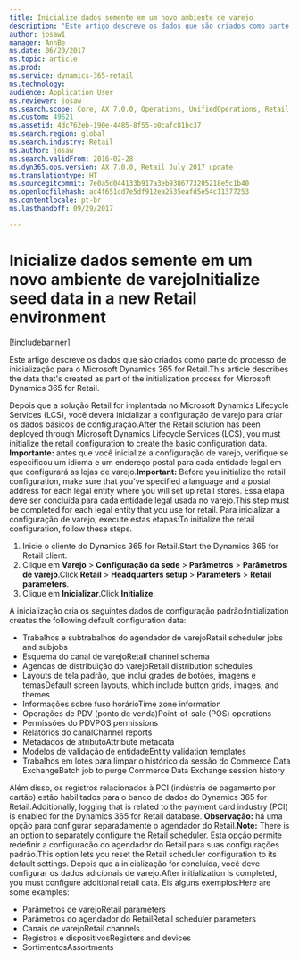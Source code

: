```yaml
---
title: Inicialize dados semente em um novo ambiente de varejo
description: "Este artigo descreve os dados que são criados como parte do processo de inicialização para o Microsoft Dynamics 365 for Retail."
author: josaw1
manager: AnnBe
ms.date: 06/20/2017
ms.topic: article
ms.prod: 
ms.service: dynamics-365-retail
ms.technology: 
audience: Application User
ms.reviewer: josaw
ms.search.scope: Core, AX 7.0.0, Operations, UnifiedOperations, Retail
ms.custom: 49621
ms.assetid: 4dc762eb-190e-4485-8f55-b0cafc81bc37
ms.search.region: global
ms.search.industry: Retail
ms.author: josaw
ms.search.validFrom: 2016-02-28
ms.dyn365.ops.version: AX 7.0.0, Retail July 2017 update
ms.translationtype: HT
ms.sourcegitcommit: 7e0a5d044133b917a3eb9386773205218e5c1b40
ms.openlocfilehash: ac4f651cd7e5df912ea2535eafd5e54c11377253
ms.contentlocale: pt-br
ms.lasthandoff: 09/29/2017

---
```


# <a name="initialize-seed-data-in-a-new-retail-environment"></a><span data-ttu-id="ba2cc-103">Inicialize dados semente em um novo ambiente de varejo</span><span class="sxs-lookup"><span data-stu-id="ba2cc-103">Initialize seed data in a new Retail environment</span></span>

[!include[banner](includes/banner.md)]


<span data-ttu-id="ba2cc-104">Este artigo descreve os dados que são criados como parte do processo de inicialização para o Microsoft Dynamics 365 for Retail.</span><span class="sxs-lookup"><span data-stu-id="ba2cc-104">This article describes the data that's created as part of the initialization process for Microsoft Dynamics 365 for Retail.</span></span>

<span data-ttu-id="ba2cc-105">Depois que a solução Retail for implantada no Microsoft Dynamics Lifecycle Services (LCS), você deverá inicializar a configuração de varejo para criar os dados básicos de configuração.</span><span class="sxs-lookup"><span data-stu-id="ba2cc-105">After the Retail solution has been deployed through Microsoft Dynamics Lifecycle Services (LCS), you must initialize the retail configuration to create the basic configuration data.</span></span> <span data-ttu-id="ba2cc-106">**Importante:** antes que você inicialize a configuração de varejo, verifique se especificou um idioma e um endereço postal para cada entidade legal em que configurará as lojas de varejo.</span><span class="sxs-lookup"><span data-stu-id="ba2cc-106">**Important:** Before you initialize the retail configuration, make sure that you've specified a language and a postal address for each legal entity where you will set up retail stores.</span></span> <span data-ttu-id="ba2cc-107">Essa etapa deve ser concluída para cada entidade legal usada no varejo.</span><span class="sxs-lookup"><span data-stu-id="ba2cc-107">This step must be completed for each legal entity that you use for retail.</span></span> <span data-ttu-id="ba2cc-108">Para inicializar a configuração de varejo, execute estas etapas:</span><span class="sxs-lookup"><span data-stu-id="ba2cc-108">To initialize the retail configuration, follow these steps.</span></span>

1.  <span data-ttu-id="ba2cc-109">Inicie o cliente do Dynamics 365 for Retail.</span><span class="sxs-lookup"><span data-stu-id="ba2cc-109">Start the Dynamics 365 for Retail client.</span></span>
2.  <span data-ttu-id="ba2cc-110">Clique em **Varejo** &gt; **Configuração da sede** &gt; **Parâmetros** &gt; **Parâmetros de varejo**.</span><span class="sxs-lookup"><span data-stu-id="ba2cc-110">Click **Retail** &gt; **Headquarters setup** &gt; **Parameters** &gt; **Retail parameters**.</span></span>
3.  <span data-ttu-id="ba2cc-111">Clique em **Inicializar**.</span><span class="sxs-lookup"><span data-stu-id="ba2cc-111">Click **Initialize**.</span></span>

<span data-ttu-id="ba2cc-112">A inicialização cria os seguintes dados de configuração padrão:</span><span class="sxs-lookup"><span data-stu-id="ba2cc-112">Initialization creates the following default configuration data:</span></span>

-   <span data-ttu-id="ba2cc-113">Trabalhos e subtrabalhos do agendador de varejo</span><span class="sxs-lookup"><span data-stu-id="ba2cc-113">Retail scheduler jobs and subjobs</span></span>
-   <span data-ttu-id="ba2cc-114">Esquema do canal de varejo</span><span class="sxs-lookup"><span data-stu-id="ba2cc-114">Retail channel schema</span></span>
-   <span data-ttu-id="ba2cc-115">Agendas de distribuição do varejo</span><span class="sxs-lookup"><span data-stu-id="ba2cc-115">Retail distribution schedules</span></span>
-   <span data-ttu-id="ba2cc-116">Layouts de tela padrão, que inclui grades de botões, imagens e temas</span><span class="sxs-lookup"><span data-stu-id="ba2cc-116">Default screen layouts, which include button grids, images, and themes</span></span>
-   <span data-ttu-id="ba2cc-117">Informações sobre fuso horário</span><span class="sxs-lookup"><span data-stu-id="ba2cc-117">Time zone information</span></span>
-   <span data-ttu-id="ba2cc-118">Operações de PDV (ponto de venda)</span><span class="sxs-lookup"><span data-stu-id="ba2cc-118">Point-of-sale (POS) operations</span></span>
-   <span data-ttu-id="ba2cc-119">Permissões do PDV</span><span class="sxs-lookup"><span data-stu-id="ba2cc-119">POS permissions</span></span>
-   <span data-ttu-id="ba2cc-120">Relatórios do canal</span><span class="sxs-lookup"><span data-stu-id="ba2cc-120">Channel reports</span></span>
-   <span data-ttu-id="ba2cc-121">Metadados de atributo</span><span class="sxs-lookup"><span data-stu-id="ba2cc-121">Attribute metadata</span></span>
-   <span data-ttu-id="ba2cc-122">Modelos de validação de entidade</span><span class="sxs-lookup"><span data-stu-id="ba2cc-122">Entity validation templates</span></span>
-   <span data-ttu-id="ba2cc-123">Trabalhos em lotes para limpar o histórico da sessão do Commerce Data Exchange</span><span class="sxs-lookup"><span data-stu-id="ba2cc-123">Batch job to purge Commerce Data Exchange session history</span></span>

<span data-ttu-id="ba2cc-124">Além disso, os registros relacionados à PCI (indústria de pagamento por cartão) estão habilitados para o banco de dados do Dynamics 365 for Retail.</span><span class="sxs-lookup"><span data-stu-id="ba2cc-124">Additionally, logging that is related to the payment card industry (PCI) is enabled for the Dynamics 365 for Retail database.</span></span> <span data-ttu-id="ba2cc-125">**Observação:** há uma opção para configurar separadamente o agendador do Retail.</span><span class="sxs-lookup"><span data-stu-id="ba2cc-125">**Note:** There is an option to separately configure the Retail scheduler.</span></span> <span data-ttu-id="ba2cc-126">Esta opção permite redefinir a configuração do agendador do Retail para suas configurações padrão.</span><span class="sxs-lookup"><span data-stu-id="ba2cc-126">This option lets you reset the Retail scheduler configuration to its default settings.</span></span> <span data-ttu-id="ba2cc-127">Depois que a inicialização for concluída, você deve configurar os dados adicionais de varejo.</span><span class="sxs-lookup"><span data-stu-id="ba2cc-127">After initialization is completed, you must configure additional retail data.</span></span> <span data-ttu-id="ba2cc-128">Eis alguns exemplos:</span><span class="sxs-lookup"><span data-stu-id="ba2cc-128">Here are some examples:</span></span>

-   <span data-ttu-id="ba2cc-129">Parâmetros de varejo</span><span class="sxs-lookup"><span data-stu-id="ba2cc-129">Retail parameters</span></span>
-   <span data-ttu-id="ba2cc-130">Parâmetros do agendador do Retail</span><span class="sxs-lookup"><span data-stu-id="ba2cc-130">Retail scheduler parameters</span></span>
-   <span data-ttu-id="ba2cc-131">Canais de varejo</span><span class="sxs-lookup"><span data-stu-id="ba2cc-131">Retail channels</span></span>
-   <span data-ttu-id="ba2cc-132">Registros e dispositivos</span><span class="sxs-lookup"><span data-stu-id="ba2cc-132">Registers and devices</span></span>
-   <span data-ttu-id="ba2cc-133">Sortimentos</span><span class="sxs-lookup"><span data-stu-id="ba2cc-133">Assortments</span></span>





